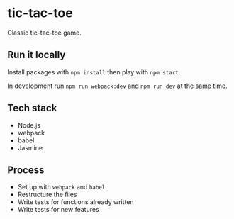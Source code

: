 # tic-tac-toe

Classic tic-tac-toe game.

## Run it locally

Install packages with `npm install` then play with `npm start`.

In development run `npm run webpack:dev` and `npm run dev` at the same time.

## Tech stack

* Node.js
* webpack
* babel
* Jasmine

## Process

* Set up with `webpack` and `babel`
* Restructure the files
* Write tests for functions already written
* Write tests for new features
